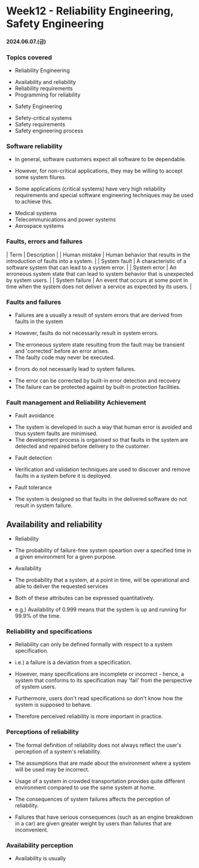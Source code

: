 # Week12 - Reliability Engineering, Safety Engineering

#### 2024.06.07.(금)

### Topics covered

- Reliability Engineering

* Availability and reliability
* Reliability requirements
* Programming for reliability

- Safety Engineering

* Sefety-critical systems
* Safety requirements
* Safety engineering process

### Software reliability

- In general, software customers expect all software to be dependable.

* However, for non-critical applications, they may be willing to accept some system filures.

- Some applications (critical systems) have very high reliability requirements and special software engineering techniques may be used to achieve this.

* Medical systems
* Telecommunications and power systems
* Aerospace systems

### Faults, errors and failures

| Term | Description |
| Human mistake | Human behavior that results in the introduction of faults into a system. |
| System fault | A characteristic of a software system that can lead to a system error. |
| System error | An erroneous system state that can lead to system behavior that is unexpected by system users. |
| System failure | An event that occurs at some point in time when the system does not deliver a service as expected by its users. |

### Faults and failures

- Failures are a usually a result of system errors that are derived from faults in the system

- However, faults do not necessarily result in system errors.

* The erroneous system state resulting from the fault may be transient and 'corrected' before an error arises.
* The faulty code may never be executed.

- Errors do not necessarily lead to system failures.

* The error can be corrected by built-in error detection and recovery
* The failure can be protected against by built-in protection facilities.

### Fault management and Reliability Achievement

- Fault avoidance

* The system is developed in such a way that human error is avoided and thus system faults are minimised.
* The development process is organised so that faults in the system are detected and repaired before delivery to the customer.

- Fault detection

* Verification and validation techniques are used to discover and remove faults in a system before it is deployed.

- Fault tolerance

* The system is designed so that faults in the delivered software do not result in system failure.

## Availability and reliability

- Reliability

* The probability of failure-free system opeartion over a specified time in a given environment for a given purpose.

- Availability

* The probability that a system, at a point in time, will be operational and able to deliver the requested services

- Both of these attributes can be expressed quantitatively.

* e.g.) Availability of 0.999 means that the system is up and running for 99.9% of the time.

### Reliability and specifications

- Reliability can only be defined formally with respect to a system specification.

* i.e.) a failure is a deviation from a specification.

- However, many specifications are incomplete or incorrect - hence, a system that conforms to its specification may 'fail' from the perspective of system users.

- Furthermore, users don't read specifications so don't know how the system is supposed to behave.

- Therefore perceived reliability is more important in practice.

### Perceptions of reliability

- The formal definition of reliability does not always reflect the user's perception of a system's reliability.

- The assumptions that are made about the environment where a system will be used may be incorrect.

* Usage of a system in crowded transportation provides quite different environment compared to use the same system at home.

- The consequences of system failures affects the perception of reliability.

* Failures that have serious consequences (such as an engine breakdown in a car) are given greater weight by users than failures that are inconvenient.

### Availability perception

- Availability is usually
